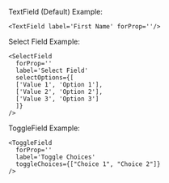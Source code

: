 TextField (Default) Example:

    <TextField label='First Name' forProp=''/>
Select Field Example:

    <SelectField
      forProp=''
      label='Select Field'
      selectOptions={[
      ['Value 1', 'Option 1'],
      ['Value 2', 'Option 2'],
      ['Value 3', 'Option 3']
      ]}
    />
ToggleField Example:

    <ToggleField
      forProp=''
      label='Toggle Choices'
      toggleChoices={["Choice 1", "Choice 2"]}
    />
